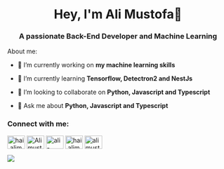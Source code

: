 <h1 align="center">Hey, I'm Ali Mustofa👋</h1>
<h3 align="center">A passionate Back-End Developer and Machine Learning</h3>

About me:

- 🔭 I’m currently working on **my machine learning skills**

- 🌱 I’m currently learning **Tensorflow, Detectron2 and NestJs**

- 👯 I’m looking to collaborate on **Python, Javascript and Typescript**

- 💬 Ask me about **Python, Javascript and Typescript**

<p align="left">
<h3 align="left">Connect with me:</h3>
<a href="mailto:hai.alimustofa@gmail.com" target="blank"><img align="center" src="https://cdn.jsdelivr.net/npm/simple-icons@3.0.1/icons/gmail.svg" alt="hai.alimustofa@gmail.com" height="30" width="40" /></a>
<a href="https://twitter.com/Alimustoofaa" target="blank"><img align="center" src="https://cdn.jsdelivr.net/npm/simple-icons@3.0.1/icons/twitter.svg" alt="Alimustoofaa" height="30" width="40" /></a>
<a href="https://www.linkedin.com/in/ali-mustofa-778b9a189" target="blank"><img align="center" src="https://cdn.jsdelivr.net/npm/simple-icons@3.0.1/icons/linkedin.svg" alt="ali-mustofa-778b9a189" height="30" width="40" /></a>
<a href="https://web.facebook.com/hai.alimustoofaa/" target="blank"><img align="center" src="https://cdn.jsdelivr.net/npm/simple-icons@3.0.1/icons/facebook.svg" alt="hai.alimustoofaa" height="30" width="40" /></a>
<a href="https://www.instagram.com/alimustoofaa/" target="blank"><img align="center" src="https://cdn.jsdelivr.net/npm/simple-icons@3.0.1/icons/instagram.svg" alt="alimustoofaa" height="30" width="40" /></a>
</p>

[![](https://visitcount.itsvg.in/api?id=alimustoofaa&label=Profile%20Views&color=12&icon=0&pretty=true)](https://visitcount.itsvg.in)
